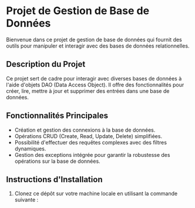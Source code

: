 # Projet de Gestion de Base de Données

Bienvenue dans ce projet de gestion de base de données qui fournit des outils pour manipuler et interagir avec des bases de données relationnelles.

## Description du Projet

Ce projet sert de cadre pour interagir avec diverses bases de données à l'aide d'objets DAO (Data Access Object). Il offre des fonctionnalités pour créer, lire, mettre à jour et supprimer des entrées dans une base de données. 

## Fonctionnalités Principales

- Création et gestion des connexions à la base de données.
- Opérations CRUD (Create, Read, Update, Delete) simplifiées.
- Possibilité d'effectuer des requêtes complexes avec des filtres dynamiques.
- Gestion des exceptions intégrée pour garantir la robustesse des opérations sur la base de données.

## Instructions d'Installation

1. Clonez ce dépôt sur votre machine locale en utilisant la commande suivante :